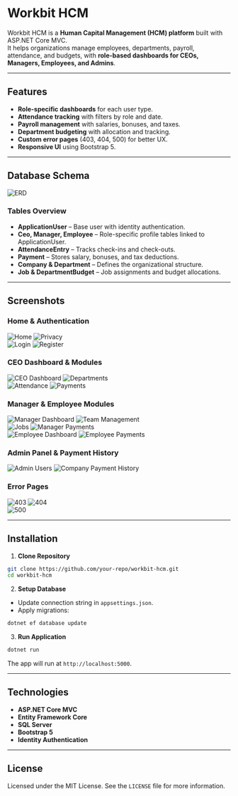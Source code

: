 # Workbit HCM

Workbit HCM is a **Human Capital Management (HCM) platform** built with ASP.NET Core MVC.  
It helps organizations manage employees, departments, payroll, attendance, and budgets, with **role-based dashboards for CEOs, Managers, Employees, and Admins**.

---

## Features
- **Role-specific dashboards** for each user type.
- **Attendance tracking** with filters by role and date.
- **Payroll management** with salaries, bonuses, and taxes.
- **Department budgeting** with allocation and tracking.
- **Custom error pages** (403, 404, 500) for better UX.
- **Responsive UI** using Bootstrap 5.

---

## Database Schema

![ERD](docs/screenshots/screenshot_21.png)

### Tables Overview
- **ApplicationUser** – Base user with identity authentication.
- **Ceo, Manager, Employee** – Role-specific profile tables linked to ApplicationUser.
- **AttendanceEntry** – Tracks check-ins and check-outs.
- **Payment** – Stores salary, bonuses, and tax deductions.
- **Company & Department** – Defines the organizational structure.
- **Job & DepartmentBudget** – Job assignments and budget allocations.

---

## Screenshots

### Home & Authentication
![Home](docs/screenshots/screenshot_1.png) ![Privacy](docs/screenshots/screenshot_2.png)  
![Login](docs/screenshots/screenshot_3.png) ![Register](docs/screenshots/screenshot_4.png)

### CEO Dashboard & Modules
![CEO Dashboard](docs/screenshots/screenshot_5.png) ![Departments](docs/screenshots/screenshot_6.png)  
![Attendance](docs/screenshots/screenshot_7.png) ![Payments](docs/screenshots/screenshot_8.png)

### Manager & Employee Modules
![Manager Dashboard](docs/screenshots/screenshot_9.png) ![Team Management](docs/screenshots/screenshot_10.png)  
![Jobs](docs/screenshots/screenshot_11.png) ![Manager Payments](docs/screenshots/screenshot_12.png)  
![Employee Dashboard](docs/screenshots/screenshot_13.png) ![Employee Payments](docs/screenshots/screenshot_14.png)

### Admin Panel & Payment History
![Admin Users](docs/screenshots/screenshot_15.png) ![Company Payment History](docs/screenshots/screenshot_16.png)

### Error Pages
![403](docs/screenshots/screenshot_17.png) ![404](docs/screenshots/screenshot_18.png)  
![500](docs/screenshots/screenshot_19.png)

---

## Installation

1. **Clone Repository**
```bash
git clone https://github.com/your-repo/workbit-hcm.git
cd workbit-hcm
```

2. **Setup Database**
- Update connection string in `appsettings.json`.
- Apply migrations:
```bash
dotnet ef database update
```

3. **Run Application**
```bash
dotnet run
```

The app will run at `http://localhost:5000`.

---

## Technologies
- **ASP.NET Core MVC**
- **Entity Framework Core**
- **SQL Server**
- **Bootstrap 5**
- **Identity Authentication**

---

## License
Licensed under the MIT License. See the `LICENSE` file for more information.
